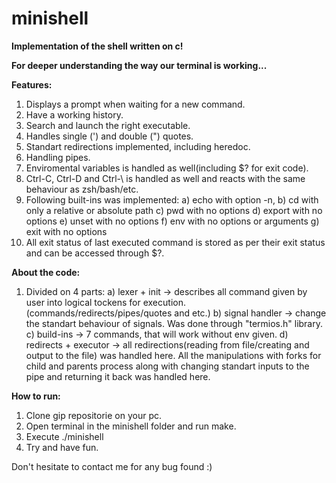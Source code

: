 # minishell
**Implementation of the shell written on c!**

**For deeper understanding the way our terminal is working...**

**Features:**
1. Displays a prompt when waiting for a new command.
2. Have a working history.
3. Search and launch the right executable.
4. Handles single (') and double (") quotes.
5. Standart redirections implemented, including heredoc.
6. Handling pipes.
7. Enviromental variables is handled as well(including $? for exit code).
8. Ctrl-C, Ctrl-D and Ctrl-\ is handled as well and reacts with the same behaviour as zsh/bash/etc.
9. Following built-ins was implemented: 
   a) echo with option -n, 
   b) cd with only a relative or absolute path
   c) pwd with no options
   d) export with no options
   e) unset with no options
   f) env with no options or arguments
   g) exit with no options
10. All exit status of last executed command is stored as per their exit status and can be accessed through $?.

**About the code:**
1. Divided on 4 parts:
   a) lexer + init          ->   describes all command given by user into logical tockens for execution. (commands/redirects/pipes/quotes and etc.)
   b) signal handler        ->   change the standart behaviour of signals. Was done through "termios.h" library.
   c) build-ins             ->   7 commands, that will work without env given.
   d) redirects + executor  ->   all redirections(reading from file/creating and output to the file) was handled here. 
                                 All the manipulations with forks for child and parents process along with changing
                                 standart inputs to the pipe and returning it back was handled here.

**How to run:**
1. Clone gip repositorie on your pc.
2. Open terminal in the minishell folder and run make. 
3. Execute ./minishell
4. Try and have fun. 

Don't hesitate to contact me for any bug found :)
